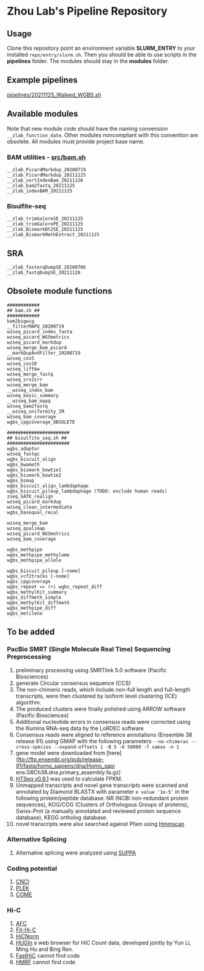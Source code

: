 # Zhou Lab's Pipeline Repository

## Usage

Clone this repository point an environment variable __SLURM_ENTRY__ to your installed `repo/entry/slurm.sh`. Then you should be able to use scripts in the __pipelines__ folder. The modules should stay in the __modules__ folder.

## Example pipelines

[pipelines/20211125_Waleed_WGBS.sh](20211125_Waleed_WGBS.sh)

## Available modules

Note that new module code should have the naming convension `__zlab_function_date`. Other modules noncompliant with this convention are obsolete.
All modules must provide project base name.

### BAM utilities - [src/bam.sh](src/bam.sh)

```
__zlab_PicardMarkdup_20200719
__zlab_PicardMarkdup_20211125
__zlab_sortIndexBam_20211126
__zlab_bam2fastq_20211125
__zlab_indexBAM_20211125

```

### Bisulfite-seq

```
__zlab_trimGaloreSE_20211125 
__zlab_trimGalorePE_20211125
__zlab_BismarkBt2SE_20211125
__zlab_BismarkMethExtract_20211125

```

## SRA

```
__zlab_fasterqDumpSE_20200706
__zlab_fastqDumpSE_20211126
```

## Obsolete module functions

```
############
## bam.sh ##
############
bam2bigwig
__filterMAPQ_20200719
wzseq_picard_index_fasta
wzseq_picard_WGSmetrics
wzseq_picard_markdup
wzseq_merge_bam_picard
__markDupAndFilter_20200719
wzseq_cov5
wzseq_cov10
wzseq_liftbw
wzseq_merge_fastq
wzseq_srx2srr
wzseq_merge_bam
__wzseq_index_bam
wzseq_basic_summary
__wzseq_bam_mapq
wzseq_bam2fastq
__wzseq_uniformity_1M
wzseq_bam_coverage
wgbs_cpgcoverage_OBSOLETE

#######################
## bisulfite_seq.sh ##
#######################
wgbs_adaptor
wzseq_fastqc
wgbs_biscuit_align
wgbs_bwameth
wgbs_bismark_bowtie1
wgbs_bismark_bowtie2
wgbs_bsmap
wgbs_biscuit_align_lambdaphage
wgbs_biscuit_pileup_lambdaphage (TODO: exclude human reads)
zseq_GATK_realign
wzseq_picard_markdup 
wzseq_clean_intermediate
wgbs_basequal_recal

wzseq_merge_bam
wzseq_qualimap 
wzseq_picard_WGSmetrics
wzseq_bam_coverage

wgbs_methpipe
wgbs_methpipe_methylome
wgbs_methpipe_allele

wgbs_biscuit_pileup [-nome]
wgbs_vcf2tracks [-nome] 
wgbs_cpgcoverage 
wgbs_repeat => (+) wgbs_repeat_diff
wgbs_methylKit_summary
wgbs_diffmeth_simple
wgbs_methylKit_diffmeth
wgbs_methpipe_diff 
wgbs_metilene

```

## To be added
### PacBio SMRT (Single Molecule Real Time) Sequencing Preprocessing

1.  preliminary processing using SMRTlink 5.0 software (Pacific Biosciences)
2. generate Circular consensus sequence (CCS)
3. The non-chimeric reads, which include non-full length and full-length transcripts, were then clustered by isoform level clustering (ICE) algorithm.
4. The produced clusters were finally polished using ARROW software (Pacific Biosciences)
5. Additional nucleotide errors in consensus reads were corrected using the Illumina RNA-seq data by the LoRDEC software
6. Consensus reads were aligned to reference annotations (Ensemble 38 release 91) using GMAP with the following parameters ```--no-chimeras --cross-species --expand-offsets 1 -B 5 -K 50000 -f samse -n 1```
7. gene model were downloaded from [here](ftp://ftp.ensembl.org/pub/release-91/fasta/homo_sapiens/dna/Homo_sapi ens.GRCh38.dna.primary_assembly.fa.gz)
8. [HTSeq v0.6.1](https://htseq.readthedocs.io/en/release_0.9.1/) was used to calculate FPKM.
9. Unmapped transcripts and novel gene transcripts were scanned and annotated by Diamond BLASTX with parameter `e value '1e-5'` in the following protein/peptide database: NR (NCBI non-redundant protein sequences), KOG/COG (Clusters of Orthologous Groups of proteins), Swiss-Prot (a manually annotated and reviewed protein sequence database), KEGG ortholog database.
10. novel transcripts were also searched against Pfam using [Hmmscan](http://hmmer.org/download.html)

### Alternative Splicing

1. Alternative splicing were analyzed using [SUPPA](https://github.com/comprna/SUPPA)

### Coding potential
1. [CNCI](https://github.com/www-bioinfo-org/CNCI)
2. [PLEK](https://bmcbioinformatics.biomedcentral.com/articles/10.1186/1471-2105-15-311)
3. [COME](https://www.ncbi.nlm.nih.gov/pmc/articles/PMC5224497/)

### Hi-C

1. [AFC](https://www.nature.com/articles/nature12644)
2. [Fit-Hi-C](https://noble.gs.washington.edu/proj/fit-hi-c/)
3. [HiCNorm](https://academic.oup.com/bioinformatics/article/28/23/3131/192582)
4. [HUGIn](https://academic.oup.com/bioinformatics/article/33/23/3793/3861336) a web browser for HiC Count data, developed jointly by Yun Li, Ming Hu and Bing Ren.
5. [FastHiC](https://www.ncbi.nlm.nih.gov/pmc/articles/PMC5013904/) cannot find code
6. [HMRF](https://academic.oup.com/bioinformatics/article/32/5/650/1744391) cannot find code

